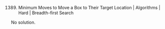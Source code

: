 1389. Minimum Moves to Move a Box to Their Target Location | Algorithms | Hard | Breadth-first Search

No solution.

